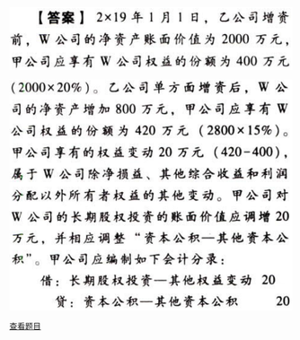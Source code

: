 ![](e8d22659ff99f6ba5d2313e4c093fe99.png)

![](08068a4c84a6688215d64ea2b72e62a7.png)

[查看题目](../长期股权投资.本章真题.md#21-题目)

